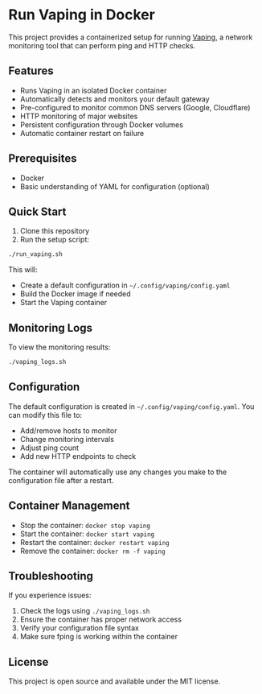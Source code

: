 # Run Vaping in Docker

This project provides a containerized setup for running [Vaping](https://github.com/20c/vaping), a network monitoring tool that can perform ping and HTTP checks.

## Features

- Runs Vaping in an isolated Docker container
- Automatically detects and monitors your default gateway
- Pre-configured to monitor common DNS servers (Google, Cloudflare)
- HTTP monitoring of major websites
- Persistent configuration through Docker volumes
- Automatic container restart on failure

## Prerequisites

- Docker
- Basic understanding of YAML for configuration (optional)

## Quick Start

1. Clone this repository
2. Run the setup script:
```bash
./run_vaping.sh
```

This will:
- Create a default configuration in `~/.config/vaping/config.yaml`
- Build the Docker image if needed
- Start the Vaping container

## Monitoring Logs

To view the monitoring results:
```bash
./vaping_logs.sh
```

## Configuration

The default configuration is created in `~/.config/vaping/config.yaml`. You can modify this file to:
- Add/remove hosts to monitor
- Change monitoring intervals
- Adjust ping count
- Add new HTTP endpoints to check

The container will automatically use any changes you make to the configuration file after a restart.

## Container Management

- Stop the container: `docker stop vaping`
- Start the container: `docker start vaping`
- Restart the container: `docker restart vaping`
- Remove the container: `docker rm -f vaping`

## Troubleshooting

If you experience issues:

1. Check the logs using `./vaping_logs.sh`
2. Ensure the container has proper network access
3. Verify your configuration file syntax
4. Make sure fping is working within the container

## License

This project is open source and available under the MIT license.
